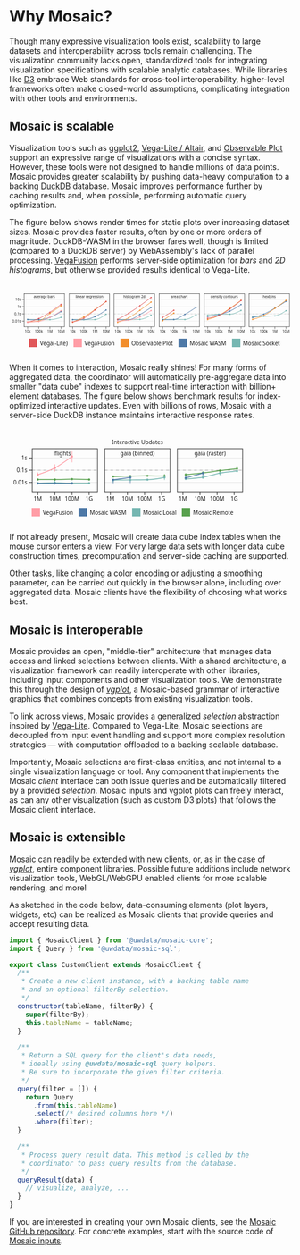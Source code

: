 <script setup>
  import { reset } from '@uwdata/vgplot';
  reset();
</script>

<style>
.plot-why {
  margin-top: 2em;
}
.plot-why text,
.plot-why tspan {
  white-space: pre;
}
.plot-why-swatches {
  font-family: system-ui, sans-serif;
  font-size: 10px;
  margin-bottom: 0.5em;
}
.plot-why-swatch > svg {
  margin-right: 0.5em;
  overflow: visible;
}
.plot-why-swatches-wrap {
  display: flex;
  align-items: center;
  min-height: 33px;
  flex-wrap: wrap;
}
.plot-why-swatches-wrap .plot-why-swatch {
  display: inline-flex;
  align-items: center;
  margin-right: 1em;
}
</style>

# Why Mosaic?

Though many expressive visualization tools exist, scalability to large datasets and interoperability across tools remain challenging.
The visualization community lacks open, standardized tools for integrating visualization specifications with scalable analytic databases.
While libraries like [D3](https://d3js.org) embrace Web standards for cross-tool interoperability, higher-level frameworks often make closed-world assumptions, complicating integration with other tools and environments.

## Mosaic is scalable

Visualization tools such as [ggplot2](https://ggplot2.tidyverse.org/), [Vega-Lite / Altair](https://vega.github.io/vega-lite/), and [Observable Plot](https://observablehq.com/plot/) support an expressive range of visualizations with a concise syntax.
However, these tools were not designed to handle millions of data points.
Mosaic provides greater scalability by pushing data-heavy computation to a backing [DuckDB](/duckdb/) database.
Mosaic improves performance further by caching results and, when possible, performing automatic query optimization.

The figure below shows render times for static plots over increasing dataset sizes.
Mosaic provides faster results, often by one or more orders of magnitude.
DuckDB-WASM in the browser fares well, though is limited (compared to a DuckDB server) by WebAssembly's lack of parallel processing.
[VegaFusion](https://vegafusion.io/) performs server-side optimization for _bars_ and _2D histograms_, but otherwise provided results identical to Vega-Lite.

<svg xmlns="http://www.w3.org/2000/svg" class="plot-why" fill="currentColor" font-family="system-ui, sans-serif" font-size="10" text-anchor="middle" viewBox="0 0 800 115">
  <g aria-label="facet" transform="translate(2,0)">
    <g aria-label="fx-axis tick label" transform="translate(0,-9)"><text transform="translate(97.5,1)">bar</text></g>
    <g aria-label="y-grid" stroke="currentColor" stroke-opacity="0.1"><line x1="40" x2="155" y1="78.81569997924379" y2="78.81569997924379"></line><line x1="40" x2="155" y1="58.27189999308126" y2="58.27189999308126"></line><line x1="40" x2="155" y1="37.72810000691874" y2="37.72810000691874"></line><line x1="40" x2="155" y1="17.184300020756197" y2="17.184300020756197"></line></g>
    <g aria-label="y-axis tick" fill="none" stroke="currentColor"><path transform="translate(40,78.81569997924379)" d="M0,0L-6,0"></path><path transform="translate(40,58.27189999308126)" d="M0,0L-6,0"></path><path transform="translate(40,37.72810000691874)" d="M0,0L-6,0"></path><path transform="translate(40,17.184300020756197)" d="M0,0L-6,0"></path></g>
    <g aria-label="y-axis tick label" text-anchor="end" font-variant="tabular-nums" transform="translate(-9,0)"><text y="0.32em" transform="translate(40,78.81569997924379)">0.01s</text><text y="0.32em" transform="translate(40,58.27189999308126)">0.1s</text><text y="0.32em" transform="translate(40,37.72810000691874)">1s</text><text y="0.32em" transform="translate(40,17.184300020756197)">10s</text></g>
    <g aria-label="x-axis tick" fill="none" stroke="currentColor"><path transform="translate(50,95)" d="M0,0L0,6"></path><path transform="translate(81.66666666666666,95)" d="M0,0L0,6"></path><path transform="translate(113.33333333333331,95)" d="M0,0L0,6"></path><path transform="translate(145,95)" d="M0,0L0,6"></path></g>
    <g aria-label="x-axis tick label" font-variant="tabular-nums" transform="translate(0,9)"><text y="0.71em" transform="translate(50,95)">10k</text><text y="0.71em" transform="translate(81.66666666666666,95)">100k</text><text y="0.71em" transform="translate(113.33333333333331,95)">1M</text><text y="0.71em" transform="translate(145,95)">10M</text></g>
    <g aria-label="rule" stroke="currentColor" stroke-opacity="0.2" stroke-dasharray="5,5"><line x1="40" x2="155" y1="58.27189999308126" y2="58.27189999308126"></line></g>
    <g aria-label="line" clip-path="url(#plot-clip-1)"><clipPath id="plot-clip-1"><rect x="40" y="1" width="115" height="94"></rect></clipPath>
    <g fill="none" stroke-width="1.5" stroke-linejoin="round" stroke-linecap="round"><path stroke="#76b7b2" d="M50,74.402C60.556,74.429,71.111,74.457,81.667,74.484C92.222,74.511,102.778,74.567,113.333,74.567C123.889,74.567,134.444,71.481,145,68.396"></path><path stroke="#4e79a7" d="M50,74.348C60.556,74.513,71.111,74.678,81.667,74.678C92.222,74.678,102.778,72.011,113.333,68.191C123.889,64.37,134.444,58.064,145,51.757"></path><path stroke="#f28e2c" d="M50,80.919C60.556,80.524,71.111,80.13,81.667,78.552C92.222,76.974,102.778,64.013,113.333,56.803C123.889,49.593,134.444,42.442,145,35.292"></path><path stroke="#e15759" d="M50,81.809C60.556,79.078,71.111,76.348,81.667,71.64C92.222,66.932,102.778,60.301,113.333,53.561C123.889,46.822,134.444,39.012,145,31.202"></path><path stroke="#ff9da6" d="M50,81.243C60.556,80.969,71.111,80.694,81.667,79.597C92.222,78.499,102.778,73.246,113.333,68.184C123.889,63.121,134.444,56.171,145,49.222"></path></g></g>
    <g aria-label="dot" clip-path="url(#plot-clip-2)"><clipPath id="plot-clip-2"><rect x="40" y="1" width="115" height="94"></rect></clipPath><g><circle cx="50" cy="74.40199091723844" r="2" fill="#76b7b2"></circle><circle cx="81.66666666666666" cy="74.48397061580536" r="2" fill="#76b7b2"></circle><circle cx="113.33333333333331" cy="74.56671056990112" r="2" fill="#76b7b2"></circle><circle cx="145" cy="68.39627541569831" r="2" fill="#76b7b2"></circle><circle cx="50" cy="74.34775332911157" r="2" fill="#4e79a7"></circle><circle cx="113.33333333333331" cy="68.19053088839738" r="2" fill="#4e79a7"></circle><circle cx="145" cy="51.75699389789707" r="2" fill="#4e79a7"></circle><circle cx="50" cy="80.91882856670104" r="2" fill="#f28e2c"></circle><circle cx="81.66666666666666" cy="78.55197459219718" r="2" fill="#f28e2c"></circle><circle cx="113.33333333333331" cy="56.80273468676258" r="2" fill="#f28e2c"></circle><circle cx="145" cy="35.29204005097712" r="2" fill="#f28e2c"></circle><circle cx="50" cy="81.80880747104848" r="2" fill="#e15759"></circle><circle cx="81.66666666666666" cy="71.64021230576313" r="2" fill="#e15759"></circle><circle cx="113.33333333333331" cy="53.56125197604203" r="2" fill="#e15759"></circle><circle cx="145" cy="31.20245350048731" r="2" fill="#e15759"></circle><circle cx="50" cy="81.24289127665826" r="2" fill="#ff9da6"></circle><circle cx="81.66666666666666" cy="79.59666516533738" r="2" fill="#ff9da6"></circle><circle cx="113.33333333333331" cy="68.18370866624217" r="2" fill="#ff9da6"></circle><circle cx="145" cy="49.22166513883117" r="2" fill="#ff9da6"></circle><circle cx="81.66666666666666" cy="74.67823775279466" r="2" fill="#4e79a7"></circle></g></g>
    <g aria-label="text" transform="translate(0,5)"><text y="0.71em" transform="translate(97.5,1)">average bars</text></g>
    <rect aria-label="frame" fill="none" stroke="currentColor" x="40" y="1" width="115" height="94"></rect>
  </g>
  <g aria-label="facet" transform="translate(130,0)">
    <g aria-label="fx-axis tick label" transform="translate(0,-9)"><text transform="translate(97.5,1)">regression</text></g>
    <g aria-label="y-grid" stroke="currentColor" stroke-opacity="0.1"><line x1="40" x2="155" y1="78.81569997924379" y2="78.81569997924379"></line><line x1="40" x2="155" y1="58.27189999308126" y2="58.27189999308126"></line><line x1="40" x2="155" y1="37.72810000691874" y2="37.72810000691874"></line><line x1="40" x2="155" y1="17.184300020756197" y2="17.184300020756197"></line></g>
    <g aria-label="x-axis tick" fill="none" stroke="currentColor"><path transform="translate(50,95)" d="M0,0L0,6"></path><path transform="translate(81.66666666666666,95)" d="M0,0L0,6"></path><path transform="translate(113.33333333333331,95)" d="M0,0L0,6"></path><path transform="translate(145,95)" d="M0,0L0,6"></path></g>
    <g aria-label="x-axis tick label" font-variant="tabular-nums" transform="translate(0,9)"><text y="0.71em" transform="translate(50,95)">10k</text><text y="0.71em" transform="translate(81.66666666666666,95)">100k</text><text y="0.71em" transform="translate(113.33333333333331,95)">1M</text><text y="0.71em" transform="translate(145,95)">10M</text></g>
    <g aria-label="rule" stroke="currentColor" stroke-opacity="0.2" stroke-dasharray="5,5"><line x1="40" x2="155" y1="58.27189999308126" y2="58.27189999308126"></line></g>
    <g aria-label="line" clip-path="url(#plot-clip-3)"><clipPath id="plot-clip-3"><rect x="40" y="1" width="115" height="94"></rect></clipPath>
    <g fill="none" stroke-width="1.5" stroke-linejoin="round" stroke-linecap="round"><path stroke="#76b7b2" d="M50,74.539C60.556,74.609,71.111,74.678,81.667,74.678C92.222,74.678,102.778,74.577,113.333,74.375C123.889,74.173,134.444,66.643,145,59.113"></path><path stroke="#4e79a7" d="M50,74.457C60.556,74.526,71.111,74.594,81.667,74.594C92.222,74.594,102.778,70.734,113.333,66.173C123.889,61.612,134.444,54.42,145,47.228"></path><path stroke="#f28e2c" d="M50,81.685C60.556,77.336,71.111,72.987,81.667,67.059C92.222,61.131,102.778,53.385,113.333,46.118C123.889,38.851,134.444,31.154,145,23.457"></path><path stroke="#e15759" d="M50,81.032C60.556,78.666,71.111,76.3,81.667,70.658C92.222,65.017,102.778,55.128,113.333,47.184C123.889,39.24,134.444,31.117,145,22.994"></path></g></g>
    <g aria-label="dot" clip-path="url(#plot-clip-4)"><clipPath id="plot-clip-4"><rect x="40" y="1" width="115" height="94"></rect></clipPath><g><circle cx="50" cy="74.53904520902323" r="2" fill="#76b7b2"></circle><circle cx="113.33333333333331" cy="74.37483092531761" r="2" fill="#76b7b2"></circle><circle cx="145" cy="59.11334543694842" r="2" fill="#76b7b2"></circle><circle cx="50" cy="74.45656030092634" r="2" fill="#4e79a7"></circle><circle cx="81.66666666666666" cy="74.5944619487965" r="2" fill="#4e79a7"></circle><circle cx="113.33333333333331" cy="66.17255337156944" r="2" fill="#4e79a7"></circle><circle cx="145" cy="47.22822578117591" r="2" fill="#4e79a7"></circle><circle cx="50" cy="81.68488803791806" r="2" fill="#f28e2c"></circle><circle cx="81.66666666666666" cy="67.05867622681409" r="2" fill="#f28e2c"></circle><circle cx="113.33333333333331" cy="46.117755716421016" r="2" fill="#f28e2c"></circle><circle cx="145" cy="23.457188334480247" r="2" fill="#f28e2c"></circle><circle cx="50" cy="81.03248686536216" r="2" fill="#e15759"></circle><circle cx="81.66666666666666" cy="70.65836202474505" r="2" fill="#e15759"></circle><circle cx="113.33333333333331" cy="47.184344600253056" r="2" fill="#e15759"></circle><circle cx="145" cy="22.994082985116805" r="2" fill="#e15759"></circle><circle cx="81.66666666666666" cy="74.67823775279466" r="2" fill="#76b7b2"></circle></g></g>
    <g aria-label="text" transform="translate(0,5)"><text y="0.71em" transform="translate(97.5,1)">linear regression</text></g>
    <rect aria-label="frame" fill="none" stroke="currentColor" x="40" y="1" width="115" height="94"></rect>
  </g>
    <g aria-label="facet" transform="translate(258,0)">
    <g aria-label="fx-axis tick label" transform="translate(0,-9)"><text transform="translate(97.5,1)">histogram</text></g>
    <g aria-label="y-grid" stroke="currentColor" stroke-opacity="0.1"><line x1="40" x2="155" y1="78.81569997924379" y2="78.81569997924379"></line><line x1="40" x2="155" y1="58.27189999308126" y2="58.27189999308126"></line><line x1="40" x2="155" y1="37.72810000691874" y2="37.72810000691874"></line><line x1="40" x2="155" y1="17.184300020756197" y2="17.184300020756197"></line></g>
    <g aria-label="x-axis tick" fill="none" stroke="currentColor"><path transform="translate(50,95)" d="M0,0L0,6"></path><path transform="translate(81.66666666666666,95)" d="M0,0L0,6"></path><path transform="translate(113.33333333333331,95)" d="M0,0L0,6"></path><path transform="translate(145,95)" d="M0,0L0,6"></path></g>
    <g aria-label="x-axis tick label" font-variant="tabular-nums" transform="translate(0,9)"><text y="0.71em" transform="translate(50,95)">10k</text><text y="0.71em" transform="translate(81.66666666666666,95)">100k</text><text y="0.71em" transform="translate(113.33333333333331,95)">1M</text><text y="0.71em" transform="translate(145,95)">10M</text></g>
    <g aria-label="rule" stroke="currentColor" stroke-opacity="0.2" stroke-dasharray="5,5"><line x1="40" x2="155" y1="58.27189999308126" y2="58.27189999308126"></line></g>
    <g aria-label="line" clip-path="url(#plot-clip-5)"><clipPath id="plot-clip-5"><rect x="40" y="1" width="115" height="94"></rect></clipPath>
    <g fill="none" stroke-width="1.5" stroke-linejoin="round" stroke-linecap="round"><path stroke="#76b7b2" d="M50,73.951C60.556,74.204,71.111,74.457,81.667,74.457C92.222,74.457,102.778,74.237,113.333,73.797C123.889,73.358,134.444,67.665,145,61.972"></path><path stroke="#4e79a7" d="M50,74.706C60.556,74.706,71.111,74.706,81.667,74.706C92.222,74.706,102.778,65.777,113.333,60.032C123.889,54.286,134.444,47.259,145,40.231"></path><path stroke="#f28e2c" d="M50,81.998C60.556,78.51,71.111,75.023,81.667,69.347C92.222,63.671,102.778,55.39,113.333,47.943C123.889,40.496,134.444,32.582,145,24.667"></path><path stroke="#e15759" d="M50,73.977C60.556,68.407,71.111,62.838,81.667,56.335C92.222,49.832,102.778,42.412,113.333,34.959C123.889,27.506,134.444,19.562,145,11.618"></path><path stroke="#ff9da6" d="M50,78.441C60.556,78.039,71.111,77.637,81.667,76.03C92.222,74.422,102.778,71.513,113.333,67.002C123.889,62.491,134.444,55.727,145,48.963"></path></g></g>
    <g aria-label="dot" clip-path="url(#plot-clip-6)"><clipPath id="plot-clip-6"><rect x="40" y="1" width="115" height="94"></rect></clipPath><g><circle cx="50" cy="73.95115208207572" r="2" fill="#76b7b2"></circle><circle cx="81.66666666666666" cy="74.45656023567527" r="2" fill="#76b7b2"></circle><circle cx="113.33333333333331" cy="73.79731966223473" r="2" fill="#76b7b2"></circle><circle cx="145" cy="61.97239670939086" r="2" fill="#76b7b2"></circle><circle cx="50" cy="74.70633872236363" r="2" fill="#4e79a7"></circle><circle cx="81.66666666666666" cy="74.70633872236363" r="2" fill="#4e79a7"></circle><circle cx="113.33333333333331" cy="60.03161704455208" r="2" fill="#4e79a7"></circle><circle cx="145" cy="40.23139832533656" r="2" fill="#4e79a7"></circle><circle cx="50" cy="81.99797486265545" r="2" fill="#f28e2c"></circle><circle cx="81.66666666666666" cy="69.34710687255874" r="2" fill="#f28e2c"></circle><circle cx="113.33333333333331" cy="47.94312629090173" r="2" fill="#f28e2c"></circle><circle cx="145" cy="24.667171273428323" r="2" fill="#f28e2c"></circle><circle cx="50" cy="73.9770506501889" r="2" fill="#e15759"></circle><circle cx="81.66666666666666" cy="56.334693665369656" r="2" fill="#e15759"></circle><circle cx="113.33333333333331" cy="34.95882760842503" r="2" fill="#e15759"></circle><circle cx="145" cy="11.618004403333714" r="2" fill="#e15759"></circle><circle cx="50" cy="78.44110462189926" r="2" fill="#ff9da6"></circle><circle cx="113.33333333333331" cy="67.0023499372637" r="2" fill="#ff9da6"></circle><circle cx="145" cy="48.96294322718538" r="2" fill="#ff9da6"></circle><circle cx="81.66666666666666" cy="76.02969482219238" r="2" fill="#ff9da6"></circle></g></g>
    <g aria-label="text" transform="translate(0,5)"><text y="0.71em" transform="translate(97.5,1)">histogram 2d</text></g>
    <rect aria-label="frame" fill="none" stroke="currentColor" x="40" y="1" width="115" height="94"></rect>
  </g>
  <g aria-label="facet" transform="translate(386,0)">
    <g aria-label="fx-axis tick label" transform="translate(0,-9)"><text transform="translate(97.5,1)">area</text></g>
    <g aria-label="y-grid" stroke="currentColor" stroke-opacity="0.1"><line x1="40" x2="155" y1="78.81569997924379" y2="78.81569997924379"></line><line x1="40" x2="155" y1="58.27189999308126" y2="58.27189999308126"></line><line x1="40" x2="155" y1="37.72810000691874" y2="37.72810000691874"></line><line x1="40" x2="155" y1="17.184300020756197" y2="17.184300020756197"></line></g>
    <g aria-label="x-axis tick" fill="none" stroke="currentColor"><path transform="translate(50,95)" d="M0,0L0,6"></path><path transform="translate(81.66666666666666,95)" d="M0,0L0,6"></path><path transform="translate(113.33333333333331,95)" d="M0,0L0,6"></path><path transform="translate(145,95)" d="M0,0L0,6"></path></g>
    <g aria-label="x-axis tick label" font-variant="tabular-nums" transform="translate(0,9)"><text y="0.71em" transform="translate(50,95)">10k</text><text y="0.71em" transform="translate(81.66666666666666,95)">100k</text><text y="0.71em" transform="translate(113.33333333333331,95)">1M</text><text y="0.71em" transform="translate(145,95)">10M</text></g>
    <g aria-label="rule" stroke="currentColor" stroke-opacity="0.2" stroke-dasharray="5,5"><line x1="40" x2="155" y1="58.27189999308126" y2="58.27189999308126"></line></g>
    <g aria-label="line" clip-path="url(#plot-clip-7)"><clipPath id="plot-clip-7"><rect x="40" y="1" width="115" height="94"></rect></clipPath>
    <g fill="none" stroke-width="1.5" stroke-linejoin="round" stroke-linecap="round"><path stroke="#76b7b2" d="M50,73.721C60.556,73.981,71.111,74.24,81.667,74.24C92.222,74.24,102.778,74.196,113.333,74.108C123.889,74.019,134.444,67.349,145,60.679"></path><path stroke="#4e79a7" d="M50,74.622C60.556,74.559,71.111,74.495,81.667,74.24C92.222,73.986,102.778,65.315,113.333,59.576C123.889,53.838,134.444,46.824,145,39.81"></path><path stroke="#f28e2c" d="M50,77.647L81.667,55.849"></path><path stroke="#e15759" d="M50,68.424L81.667,48.107"></path></g></g>
    <g aria-label="dot" clip-path="url(#plot-clip-8)"><clipPath id="plot-clip-8"><rect x="40" y="1" width="115" height="94"></rect></clipPath><g><circle cx="50" cy="73.72138676915544" r="2" fill="#76b7b2"></circle><circle cx="81.66666666666666" cy="74.24025731688864" r="2" fill="#76b7b2"></circle><circle cx="113.33333333333331" cy="74.10768345366702" r="2" fill="#76b7b2"></circle><circle cx="145" cy="60.67944761108077" r="2" fill="#76b7b2"></circle><circle cx="50" cy="74.62229988238151" r="2" fill="#4e79a7"></circle><circle cx="81.66666666666666" cy="74.2402573805768" r="2" fill="#4e79a7"></circle><circle cx="113.33333333333331" cy="59.576148971926905" r="2" fill="#4e79a7"></circle><circle cx="50" cy="77.64665806715571" r="2" fill="#f28e2c"></circle><circle cx="81.66666666666666" cy="55.84909087118312" r="2" fill="#f28e2c"></circle><circle cx="50" cy="68.42407003761036" r="2" fill="#e15759"></circle><circle cx="81.66666666666666" cy="48.10722776682555" r="2" fill="#e15759"></circle><circle cx="145" cy="39.80979621396995" r="2" fill="#4e79a7"></circle></g></g>
    <g aria-label="text" transform="translate(0,5)"><text y="0.71em" transform="translate(97.5,1)">area chart</text></g>
    <rect aria-label="frame" fill="none" stroke="currentColor" x="40" y="1" width="115" height="94"></rect>
  </g>
  <g aria-label="facet" transform="translate(514,0)">
    <g aria-label="fx-axis tick label" transform="translate(0,-9)"><text transform="translate(97.5,1)">density</text></g>
    <g aria-label="y-grid" stroke="currentColor" stroke-opacity="0.1"><line x1="40" x2="155" y1="78.81569997924379" y2="78.81569997924379"></line><line x1="40" x2="155" y1="58.27189999308126" y2="58.27189999308126"></line><line x1="40" x2="155" y1="37.72810000691874" y2="37.72810000691874"></line><line x1="40" x2="155" y1="17.184300020756197" y2="17.184300020756197"></line></g>
    <g aria-label="x-axis tick" fill="none" stroke="currentColor"><path transform="translate(50,95)" d="M0,0L0,6"></path><path transform="translate(81.66666666666666,95)" d="M0,0L0,6"></path><path transform="translate(113.33333333333331,95)" d="M0,0L0,6"></path><path transform="translate(145,95)" d="M0,0L0,6"></path></g>
    <g aria-label="x-axis tick label" font-variant="tabular-nums" transform="translate(0,9)"><text y="0.71em" transform="translate(50,95)">10k</text><text y="0.71em" transform="translate(81.66666666666666,95)">100k</text><text y="0.71em" transform="translate(113.33333333333331,95)">1M</text><text y="0.71em" transform="translate(145,95)">10M</text></g>
    <g aria-label="rule" stroke="currentColor" stroke-opacity="0.2" stroke-dasharray="5,5"><line x1="40" x2="155" y1="58.27189999308126" y2="58.27189999308126"></line></g>
    <g aria-label="line" clip-path="url(#plot-clip-9)"><clipPath id="plot-clip-9"><rect x="40" y="1" width="115" height="94"></rect></clipPath>
    <g fill="none" stroke-width="1.5" stroke-linejoin="round" stroke-linecap="round"><path stroke="#76b7b2" d="M50,61.972C60.556,60.535,71.111,59.099,81.667,59.079C92.222,59.06,102.778,59.069,113.333,59.05C123.889,59.03,134.444,53.8,145,48.569"></path><path stroke="#4e79a7" d="M50,65.406C60.556,64.088,71.111,62.771,81.667,60.263C92.222,57.755,102.778,55.113,113.333,50.359C123.889,45.606,134.444,38.673,145,31.741"></path><path stroke="#f28e2c" d="M50,74.134C60.556,71.178,71.111,68.223,81.667,62.927C92.222,57.631,102.778,49.544,113.333,42.358C123.889,35.172,134.444,27.491,145,19.81"></path><path stroke="#e15759" d="M50,70.569C60.556,68.862,71.111,67.154,81.667,62.785C92.222,58.416,102.778,51.435,113.333,44.357C123.889,37.279,134.444,28.798,145,20.318"></path></g></g>
    <g aria-label="dot" clip-path="url(#plot-clip-10)"><clipPath id="plot-clip-10"><rect x="40" y="1" width="115" height="94"></rect></clipPath><g><circle cx="50" cy="61.97239670939086" r="2" fill="#76b7b2"></circle><circle cx="81.66666666666666" cy="59.07909565185112" r="2" fill="#76b7b2"></circle><circle cx="113.33333333333331" cy="59.0498429663067" r="2" fill="#76b7b2"></circle><circle cx="145" cy="48.56870279195148" r="2" fill="#76b7b2"></circle><circle cx="50" cy="65.40615167236552" r="2" fill="#4e79a7"></circle><circle cx="81.66666666666666" cy="60.26279991697519" r="2" fill="#4e79a7"></circle><circle cx="113.33333333333331" cy="50.35926563287021" r="2" fill="#4e79a7"></circle><circle cx="145" cy="31.741136348951372" r="2" fill="#4e79a7"></circle><circle cx="50" cy="74.13404111274168" r="2" fill="#f28e2c"></circle><circle cx="81.66666666666666" cy="62.926699331224206" r="2" fill="#f28e2c"></circle><circle cx="113.33333333333331" cy="42.35812938853001" r="2" fill="#f28e2c"></circle><circle cx="145" cy="19.80967808790197" r="2" fill="#f28e2c"></circle><circle cx="50" cy="70.5694075804139" r="2" fill="#e15759"></circle><circle cx="81.66666666666666" cy="62.78501719995191" r="2" fill="#e15759"></circle><circle cx="113.33333333333331" cy="44.356903206537254" r="2" fill="#e15759"></circle><circle cx="145" cy="20.317828176318848" r="2" fill="#e15759"></circle></g></g>
    <g aria-label="text" transform="translate(0,5)"><text y="0.71em" transform="translate(97.5,1)">density contours</text></g>
    <rect aria-label="frame" fill="none" stroke="currentColor" x="40" y="1" width="115" height="94"></rect>
  </g>
  <g aria-label="facet" transform="translate(642,0)">
    <g aria-label="fx-axis tick label" transform="translate(0,-9)"><text transform="translate(97.5,1)">hexbin</text></g>
    <g aria-label="y-grid" stroke="currentColor" stroke-opacity="0.1"><line x1="40" x2="155" y1="78.81569997924379" y2="78.81569997924379"></line><line x1="40" x2="155" y1="58.27189999308126" y2="58.27189999308126"></line><line x1="40" x2="155" y1="37.72810000691874" y2="37.72810000691874"></line><line x1="40" x2="155" y1="17.184300020756197" y2="17.184300020756197"></line></g>
    <g aria-label="x-axis tick" fill="none" stroke="currentColor"><path transform="translate(50,95)" d="M0,0L0,6"></path><path transform="translate(81.66666666666666,95)" d="M0,0L0,6"></path><path transform="translate(113.33333333333331,95)" d="M0,0L0,6"></path><path transform="translate(145,95)" d="M0,0L0,6"></path></g>
    <g aria-label="x-axis tick label" font-variant="tabular-nums" transform="translate(0,9)"><text y="0.71em" transform="translate(50,95)">10k</text><text y="0.71em" transform="translate(81.66666666666666,95)">100k</text><text y="0.71em" transform="translate(113.33333333333331,95)">1M</text><text y="0.71em" transform="translate(145,95)">10M</text></g>
    <g aria-label="rule" stroke="currentColor" stroke-opacity="0.2" stroke-dasharray="5,5"><line x1="40" x2="155" y1="58.27189999308126" y2="58.27189999308126"></line></g>
    <g aria-label="line" clip-path="url(#plot-clip-11)"><clipPath id="plot-clip-11"><rect x="40" y="1" width="115" height="94"></rect></clipPath>
    <g fill="none" stroke-width="1.5" stroke-linejoin="round" stroke-linecap="round"><path stroke="#76b7b2" d="M50,66.905C60.556,66.25,71.111,65.595,81.667,65.075C92.222,64.555,102.778,64.645,113.333,63.786C123.889,62.927,134.444,56.149,145,49.372"></path><path stroke="#4e79a7" d="M50,68.65C60.556,65.985,71.111,63.32,81.667,58.876C92.222,54.432,102.778,48.026,113.333,41.985C123.889,35.943,134.444,29.285,145,22.628"></path><path stroke="#f28e2c" d="M50,73.747C60.556,70.864,71.111,67.981,81.667,62.8C92.222,57.618,102.778,49.81,113.333,42.658C123.889,35.507,134.444,27.698,145,19.89"></path></g></g>
    <g aria-label="dot" clip-path="url(#plot-clip-12)"><clipPath id="plot-clip-12"><rect x="40" y="1" width="115" height="94"></rect></clipPath><g><circle cx="50" cy="66.90474173509011" r="2" fill="#76b7b2"></circle><circle cx="81.66666666666666" cy="65.07494550518125" r="2" fill="#76b7b2"></circle><circle cx="113.33333333333331" cy="63.78608671907035" r="2" fill="#76b7b2"></circle><circle cx="145" cy="49.37212843918089" r="2" fill="#76b7b2"></circle><circle cx="50" cy="68.64960011069975" r="2" fill="#4e79a7"></circle><circle cx="81.66666666666666" cy="58.87631285306755" r="2" fill="#4e79a7"></circle><circle cx="113.33333333333331" cy="41.98453353839824" r="2" fill="#4e79a7"></circle><circle cx="145" cy="22.627673435090056" r="2" fill="#4e79a7"></circle><circle cx="50" cy="73.7466260270855" r="2" fill="#f28e2c"></circle><circle cx="81.66666666666666" cy="62.79982558586188" r="2" fill="#f28e2c"></circle><circle cx="113.33333333333331" cy="42.65845598595953" r="2" fill="#f28e2c"></circle><circle cx="145" cy="19.88996840980413" r="2" fill="#f28e2c"></circle></g></g>
    <g aria-label="text" transform="translate(0,5)"><text y="0.71em" transform="translate(97.5,1)">hexbins</text></g>
    <rect aria-label="frame" fill="none" stroke="currentColor" x="40" y="1" width="115" height="94"></rect>
  </g>
</svg>
<div style="display: flex; flex-flow: row nowrap; justify-content: flex-start; align-items: flex-start;"><span style="display: inline-block; width: 35px;"></span><div class="legend"><div class="plot-why-swatches plot-why-swatches-wrap"><span class="plot-why-swatch"><svg width="15" height="15" fill="#e15759"><rect width="100%" height="100%"></rect></svg>Vega(-Lite)</span><span class="plot-why-swatch"><svg width="15" height="15" fill="#ff9da6"><rect width="100%" height="100%"></rect></svg>VegaFusion</span><span class="plot-why-swatch"><svg width="15" height="15" fill="#f28e2c"><rect width="100%" height="100%"></rect></svg>Observable Plot</span><span class="plot-why-swatch"><svg width="15" height="15" fill="#4e79a7"><rect width="100%" height="100%"></rect></svg>Mosaic WASM</span><span class="plot-why-swatch"><svg width="15" height="15" fill="#76b7b2"><rect width="100%" height="100%"></rect></svg>Mosaic Socket</span></div></div></div>

When it comes to interaction, Mosaic really shines!
For many forms of aggregated data, the coordinator will automatically pre-aggregate data into smaller "data cube" indexes to support real-time interaction with billion+ element databases.
The figure below shows benchmark results for index-optimized interactive updates.
Even with billions of rows, Mosaic with a server-side DuckDB instance maintains interactive response rates.

<svg xmlns="http://www.w3.org/2000/svg" class="plot-why" fill="currentColor" font-family="system-ui, sans-serif" font-size="10" text-anchor="middle" width="420" height="115" viewBox="0 0 420 115">
  <g aria-label="facet" transform="translate(1,0)">
    <g aria-label="y-grid" stroke="currentColor" stroke-opacity="0.1"><line x1="40" x2="157" y1="78.40572092494686" y2="78.40572092494686"></line><line x1="40" x2="157" y1="56.5" y2="56.5"></line><line x1="40" x2="157" y1="34.59427907505314" y2="34.59427907505314"></line></g>
    <g aria-label="y-axis tick" fill="none" stroke="currentColor"><path transform="translate(40,78.40572092494686)" d="M0,0L-6,0"></path><path transform="translate(40,56.5)" d="M0,0L-6,0"></path><path transform="translate(40,34.59427907505314)" d="M0,0L-6,0"></path></g>
    <g aria-label="y-axis tick label" text-anchor="end" font-variant="tabular-nums" transform="translate(-9,0)"><text y="0.32em" transform="translate(40,78.40572092494686)">0.01s</text><text y="0.32em" transform="translate(40,56.5)">0.1s</text><text y="0.32em" transform="translate(40,34.59427907505314)">1s</text></g>
    <g aria-label="x-axis tick" fill="none" stroke="currentColor"><path transform="translate(50,95)" d="M0,0L0,6"></path><path transform="translate(80.63834987272958,95)" d="M0,0L0,6"></path><path transform="translate(111.27669974545915,95)" d="M0,0L0,6"></path><path transform="translate(141.9150496181887,95)" d="M0,0L0,6"></path></g>
    <g aria-label="x-axis tick label" font-variant="tabular-nums" transform="translate(0,9)"><text y="0.71em" transform="translate(50,95)">1M</text><text y="0.71em" transform="translate(80.63834987272958,95)">10M</text><text y="0.71em" transform="translate(111.27669974545915,95)">100M</text><text y="0.71em" transform="translate(141.9150496181887,95)">1G</text></g>
    <g aria-label="rule" stroke="#aaa" stroke-dasharray="5,5"><line x1="40" x2="157" y1="56.5" y2="56.5"></line></g>
    <g aria-label="line" clip-path="url(#iplot-clip-1)"><clipPath id="iplot-clip-1"><rect x="40" y="18" width="117" height="77"></rect></clipPath><g fill="none" stroke-width="1.5" stroke-linejoin="round" stroke-linecap="round"><path stroke="#76b7b2" d="M50,79.952C60.213,79.524,70.426,79.096,80.638,79.096C90.851,79.096,101.064,79.841,111.277,79.841C121.489,79.841,131.702,79.786,141.915,79.731"></path><path stroke="#59a14f" d="M50,73.302C60.213,73.302,70.426,73.302,80.638,73.302C90.851,73.302,101.064,72.553,111.277,72.553C121.489,72.553,131.702,72.9,141.915,73.246"></path><path stroke="#4e79a7" d="M50,80.178C60.213,80.178,70.426,80.178,80.638,80.178C90.851,80.178,101.064,80.178,111.277,80.178"></path><path stroke="#ff9da6" d="M50,64.452C60.213,61.119,70.426,57.786,80.638,52.38C90.851,46.974,101.064,39.496,111.277,32.018"></path></g></g>
    <g aria-label="rule"><line x1="111.27669974545915" x2="111.27669974545915" y1="80.41042253384043" y2="79.30294872931005" stroke="#76b7b2"></line><line x1="111.27669974545915" x2="111.27669974545915" y1="73.13631623639813" y2="71.6230488984892" stroke="#59a14f"></line><line x1="111.27669974545915" x2="111.27669974545915" y1="80.52860462473431" y2="79.73059537662952" stroke="#4e79a7"></line><line x1="80.63834987272958" x2="80.63834987272958" y1="79.95185024083251" y2="73.75759850697145" stroke="#76b7b2"></line><line x1="80.63834987272958" x2="80.63834987272958" y1="73.69941156100282" y2="72.65654055968022" stroke="#59a14f"></line><line x1="80.63834987272958" x2="80.63834987272958" y1="80.52860462473431" y2="79.73059524627301" stroke="#4e79a7"></line><line x1="141.9150496181887" x2="141.9150496181887" y1="80.41042253384043" y2="77.94155405292557" stroke="#76b7b2"></line><line x1="141.9150496181887" x2="141.9150496181887" y1="73.69941149185027" y2="72.55313160351476" stroke="#59a14f"></line><line x1="50" x2="50" y1="80.41042253384043" y2="79.30294872931005" stroke="#76b7b2"></line><line x1="50" x2="50" y1="73.75759843739466" y2="72.70866971657018" stroke="#59a14f"></line><line x1="50" x2="50" y1="80.52860462473431" y2="79.73059537662952" stroke="#4e79a7"></line><line x1="50" x2="50" y1="67.42965655994503" y2="60.4818928458743" stroke="#ff9da6"></line><line x1="80.63834987272958" x2="80.63834987272958" y1="58.99886576519707" y2="45.93483208559458" stroke="#ff9da6"></line><line x1="111.27669974545915" x2="111.27669974545915" y1="42.38310810585113" y2="22.75468297866056" stroke="#ff9da6"></line></g>
    <g aria-label="dot" clip-path="url(#iplot-clip-2)"><clipPath id="iplot-clip-2"><rect x="40" y="18" width="117" height="77"></rect></clipPath><g><circle cx="111.27669974545915" cy="79.8405795457826" r="2" fill="#76b7b2"></circle><circle cx="111.27669974545915" cy="72.55313160351476" r="2" fill="#59a14f"></circle><circle cx="111.27669974545915" cy="80.17837370472641" r="2" fill="#4e79a7"></circle><circle cx="80.63834987272958" cy="79.09612458513371" r="2" fill="#76b7b2"></circle><circle cx="80.63834987272958" cy="73.30177314083389" r="2" fill="#59a14f"></circle><circle cx="80.63834987272958" cy="80.17837370472641" r="2" fill="#4e79a7"></circle><circle cx="141.9150496181887" cy="79.73059537662952" r="2" fill="#76b7b2"></circle><circle cx="141.9150496181887" cy="73.24630047072948" r="2" fill="#59a14f"></circle><circle cx="50" cy="79.95185024083251" r="2" fill="#76b7b2"></circle><circle cx="50" cy="73.30177314083389" r="2" fill="#59a14f"></circle><circle cx="50" cy="80.17837370472641" r="2" fill="#4e79a7"></circle><circle cx="50" cy="64.4520154284156" r="2" fill="#ff9da6"></circle><circle cx="80.63834987272958" cy="52.37987619905716" r="2" fill="#ff9da6"></circle><circle cx="111.27669974545915" cy="32.01810733086758" r="2" fill="#ff9da6"></circle></g></g>
    <g aria-label="text" transform="translate(0,5)"><text y="0.71em" transform="translate(98.5,18)">flights   </text></g>
    <rect aria-label="frame" fill="none" stroke="currentColor" x="40" y="18" width="117" height="77"></rect>
  </g>
  <g aria-label="facet" transform="translate(131,0)">
    <g aria-label="y-grid" stroke="currentColor" stroke-opacity="0.1"><line x1="40" x2="157" y1="78.40572092494686" y2="78.40572092494686"></line><line x1="40" x2="157" y1="56.5" y2="56.5"></line><line x1="40" x2="157" y1="34.59427907505314" y2="34.59427907505314"></line></g>
    <g aria-label="x-axis tick" fill="none" stroke="currentColor"><path transform="translate(50,95)" d="M0,0L0,6"></path><path transform="translate(80.63834987272958,95)" d="M0,0L0,6"></path><path transform="translate(111.27669974545915,95)" d="M0,0L0,6"></path><path transform="translate(141.9150496181887,95)" d="M0,0L0,6"></path></g>
    <g aria-label="x-axis tick label" font-variant="tabular-nums" transform="translate(0,9)"><text y="0.71em" transform="translate(50,95)">1M</text><text y="0.71em" transform="translate(80.63834987272958,95)">10M</text><text y="0.71em" transform="translate(111.27669974545915,95)">100M</text><text y="0.71em" transform="translate(141.9150496181887,95)">1G</text></g>
    <g aria-label="rule" stroke="#aaa" stroke-dasharray="5,5"><line x1="40" x2="157" y1="56.5" y2="56.5"></line></g>
    <g aria-label="line" clip-path="url(#iplot-clip-3)"><clipPath id="iplot-clip-3"><rect x="40" y="18" width="117" height="77"></rect></clipPath><g fill="none" stroke-width="1.5" stroke-linejoin="round" stroke-linecap="round"><path stroke="#59a14f" d="M55.101,67.673C65.308,67.419,75.515,67.165,85.722,66.99C95.936,66.815,106.149,66.624,116.363,66.624C126.575,66.624,136.788,66.652,147,66.68"></path><path stroke="#76b7b2" d="M55.101,74.236C65.308,74.11,75.515,73.984,85.722,73.875C95.936,73.766,106.149,73.778,116.363,73.584C126.575,73.39,136.788,71.464,147,69.538"></path><path stroke="#4e79a7" d="M55.101,73.758L85.722,69.538"></path></g></g>
    <g aria-label="rule"><line x1="55.100731257508556" x2="55.100731257508556" y1="68.71288258786255" y2="66.96120334776107" stroke="#59a14f"></line><line x1="55.100731257508556" x2="55.100731257508556" y1="78.03259335602648" y2="73.52695606090117" stroke="#76b7b2"></line><line x1="55.100731257508556" x2="55.100731257508556" y1="79.95185024083251" y2="73.41369836781861" stroke="#4e79a7"></line><line x1="147" x2="147" y1="67.10513247298357" y2="63.26708262037291" stroke="#59a14f"></line><line x1="147" x2="147" y1="74.11439780817021" y2="64.61804990085113" stroke="#76b7b2"></line><line x1="116.36278829408977" x2="116.36278829408977" y1="67.07617192351277" y2="65.07551945923669" stroke="#59a14f"></line><line x1="116.36278829408977" x2="116.36278829408977" y1="73.99397172984575" y2="73.3017731491241" stroke="#76b7b2"></line><line x1="85.72223263812266" x2="85.72223263812266" y1="67.70366527252584" y2="66.43330986441231" stroke="#59a14f"></line><line x1="85.72223263812266" x2="85.72223263812266" y1="75.00297303071935" y2="73.47015867934753" stroke="#76b7b2"></line><line x1="85.72223263812266" x2="85.72223263812266" y1="79.51436932495386" y2="67.10513247298357" stroke="#4e79a7"></line></g>
    <g aria-label="dot" clip-path="url(#iplot-clip-4)"><clipPath id="iplot-clip-4"><rect x="40" y="18" width="117" height="77"></rect></clipPath><g><circle cx="55.100731257508556" cy="67.67282721260779" r="2" fill="#59a14f"></circle><circle cx="55.100731257508556" cy="74.23636786165723" r="2" fill="#76b7b2"></circle><circle cx="55.100731257508556" cy="73.75759848088016" r="2" fill="#4e79a7"></circle><circle cx="147" cy="66.67971731728503" r="2" fill="#59a14f"></circle><circle cx="147" cy="69.53754650821959" r="2" fill="#76b7b2"></circle><circle cx="116.36278829408977" cy="66.62440592016425" r="2" fill="#59a14f"></circle><circle cx="116.36278829408977" cy="73.58409457843375" r="2" fill="#76b7b2"></circle><circle cx="85.72223263812266" cy="66.98981549911065" r="2" fill="#59a14f"></circle><circle cx="85.72223263812266" cy="73.87505099925242" r="2" fill="#76b7b2"></circle><circle cx="85.72223263812266" cy="69.53754651101019" r="2" fill="#4e79a7"></circle></g></g>
    <g aria-label="text" transform="translate(0,5)"><text y="0.71em" transform="translate(98.5,18)">gaia (binned)</text></g>
    <rect aria-label="frame" fill="none" stroke="currentColor" x="40" y="18" width="117" height="77"></rect>
  </g>
  <g aria-label="facet" transform="translate(261,0)">
    <g aria-label="y-grid" stroke="currentColor" stroke-opacity="0.1"><line x1="40" x2="157" y1="78.40572092494686" y2="78.40572092494686"></line><line x1="40" x2="157" y1="56.5" y2="56.5"></line><line x1="40" x2="157" y1="34.59427907505314" y2="34.59427907505314"></line></g>
    <g aria-label="x-axis tick" fill="none" stroke="currentColor"><path transform="translate(50,95)" d="M0,0L0,6"></path><path transform="translate(80.63834987272958,95)" d="M0,0L0,6"></path><path transform="translate(111.27669974545915,95)" d="M0,0L0,6"></path><path transform="translate(141.9150496181887,95)" d="M0,0L0,6"></path></g>
    <g aria-label="x-axis tick label" font-variant="tabular-nums" transform="translate(0,9)"><text y="0.71em" transform="translate(50,95)">1M</text><text y="0.71em" transform="translate(80.63834987272958,95)">10M</text><text y="0.71em" transform="translate(111.27669974545915,95)">100M</text><text y="0.71em" transform="translate(141.9150496181887,95)">1G</text></g>
    <g aria-label="rule" stroke="#aaa" stroke-dasharray="5,5"><line x1="40" x2="157" y1="56.5" y2="56.5"></line></g>
    <g aria-label="line" clip-path="url(#iplot-clip-5)"><clipPath id="iplot-clip-5"><rect x="40" y="18" width="117" height="77"></rect></clipPath><g fill="none" stroke-width="1.5" stroke-linejoin="round" stroke-linecap="round"><path stroke="#59a14f" d="M55.101,64.596C65.308,63.542,75.515,62.488,85.722,61.273C95.936,60.057,106.149,58.561,116.363,57.304C126.575,56.046,136.788,54.888,147,53.73"></path><path stroke="#76b7b2" d="M55.101,72.101C65.308,71.537,75.515,70.973,85.722,69.243C95.936,67.511,106.149,63.578,116.363,61.715C126.575,59.853,136.788,58.961,147,58.069"></path><path stroke="#4e79a7" d="M55.101,70.359L85.722,61.781"></path></g></g>
    <g aria-label="rule"><line x1="55.100731257508556" x2="55.100731257508556" y1="66.96120334776107" y2="61.682280351665035" stroke="#59a14f"></line><line x1="55.100731257508556" x2="55.100731257508556" y1="73.69941154371467" y2="67.3103630353548" stroke="#76b7b2"></line><line x1="55.100731257508556" x2="55.100731257508556" y1="73.41369836781861" y2="67.07617191920387" stroke="#4e79a7"></line><line x1="147" x2="147" y1="55.96362379698904" y2="49.103338564963394" stroke="#59a14f"></line><line x1="147" x2="147" y1="60.30995683385203" y2="52.124218834309076" stroke="#76b7b2"></line><line x1="116.36278829408977" x2="116.36278829408977" y1="60.11321500316293" y2="55.627921111476134" stroke="#59a14f"></line><line x1="116.36278829408977" x2="116.36278829408977" y1="65.70514326059705" y2="59.2495662736177" stroke="#76b7b2"></line><line x1="85.72223263812266" x2="85.72223263812266" y1="64.59574383399737" y2="58.215514212705195" stroke="#59a14f"></line><line x1="85.72223263812266" x2="85.72223263812266" y1="72.19980326979567" y2="62.980796215017776" stroke="#76b7b2"></line><line x1="85.72223263812266" x2="85.72223263812266" y1="65.98459958924303" y2="59.0983546050829" stroke="#4e79a7"></line></g>
    <g aria-label="dot" clip-path="url(#iplot-clip-6)"><clipPath id="iplot-clip-6"><rect x="40" y="18" width="117" height="77"></rect></clipPath><g><circle cx="55.100731257508556" cy="64.59574383399737" r="2" fill="#59a14f"></circle><circle cx="55.100731257508556" cy="72.10121655176282" r="2" fill="#76b7b2"></circle><circle cx="55.100731257508556" cy="70.35852463395668" r="2" fill="#4e79a7"></circle><circle cx="147" cy="53.729887670651124" r="2" fill="#59a14f"></circle><circle cx="147" cy="58.068540477867444" r="2" fill="#76b7b2"></circle><circle cx="116.36278829408977" cy="57.30360017077578" r="2" fill="#59a14f"></circle><circle cx="116.36278829408977" cy="61.71514233204928" r="2" fill="#76b7b2"></circle><circle cx="85.72223263812266" cy="61.272946679285845" r="2" fill="#59a14f"></circle><circle cx="85.72223263812266" cy="69.24252957366946" r="2" fill="#76b7b2"></circle><circle cx="85.72223263812266" cy="61.78120880370053" r="2" fill="#4e79a7"></circle></g></g>
    <g aria-label="text" transform="translate(0,5)"><text y="0.71em" transform="translate(98.5,18)">gaia (raster)</text></g>
    <rect aria-label="frame" fill="none" stroke="currentColor" x="40" y="18" width="117" height="77"></rect>
  </g>
  <g aria-label="fx-axis label" transform="translate(0,-15)"><text y="0.71em" transform="translate(229.5,18)">Interactive Updates</text></g>
</svg>
<div style="display: flex; flex-flow: row nowrap; justify-content: flex-start; align-items: flex-start;"><span style="display: inline-block; width: 40px;"></span><div class="legend"><div class="plot-why-swatches plot-why-swatches-wrap"><span class="plot-why-swatch"><svg width="15" height="15" fill="#ff9da6"><rect width="100%" height="100%"></rect></svg>VegaFusion</span><span class="plot-why-swatch"><svg width="15" height="15" fill="#4e79a7"><rect width="100%" height="100%"></rect></svg>Mosaic WASM</span><span class="plot-why-swatch"><svg width="15" height="15" fill="#76b7b2"><rect width="100%" height="100%"></rect></svg>Mosaic Local</span><span class="plot-why-swatch"><svg width="15" height="15" fill="#59a14f"><rect width="100%" height="100%"></rect></svg>Mosaic Remote</span></div></div></div>

If not already present, Mosaic will create data cube index tables when the mouse cursor enters a view.
For very large data sets with longer data cube construction times, precomputation and server-side caching are supported.

Other tasks, like changing a color encoding or adjusting a smoothing parameter, can be carried out quickly in the browser alone, including over aggregated data. Mosaic clients have the flexibility of choosing what works best.

## Mosaic is interoperable

Mosaic provides an open, "middle-tier" architecture that manages data access and linked selections between clients.
With a shared architecture, a visualization framework can readily interoperate with other libraries, including input components and other visualization tools.
We demonstrate this through the design of [_vgplot_](/vgplot/), a Mosaic-based grammar of interactive graphics that combines concepts from existing visualization tools.

To link across views, Mosaic provides a generalized _selection_ abstraction inspired by [Vega-Lite](https://vega.github.io/vega-lite/).
Compared to Vega-Lite, Mosaic selections are decoupled from input event handling and support more complex resolution strategies &mdash; with computation offloaded to a backing scalable database.

Importantly, Mosaic selections are first-class entities, and not internal to a single visualization language or tool.
Any component that implements the Mosaic _client_ interface can both issue queries and be automatically filtered by a provided _selection_.
Mosaic inputs and vgplot plots can freely interact, as can any other visualization (such as custom D3 plots) that follows the Mosaic client interface.

## Mosaic is extensible

Mosaic can readily be extended with new clients, or, as in the case of [_vgplot_](/vgplot/), entire component libraries.
Possible future additions include network visualization tools, WebGL/WebGPU enabled clients for more scalable rendering, and more!

As sketched in the code below, data-consuming elements (plot layers, widgets, etc) can be realized as Mosaic clients that provide queries and accept resulting data.

``` js
import { MosaicClient } from '@uwdata/mosaic-core';
import { Query } from '@uwdata/mosaic-sql';

export class CustomClient extends MosaicClient {
  /**
   * Create a new client instance, with a backing table name
   * and an optional filterBy selection.
   */
  constructor(tableName, filterBy) {
    super(filterBy);
    this.tableName = tableName;
  }

  /**
   * Return a SQL query for the client's data needs,
   * ideally using @uwdata/mosaic-sql query helpers.
   * Be sure to incorporate the given filter criteria.
   */
  query(filter = []) {
    return Query
      .from(this.tableName)
      .select(/* desired columns here */)
      .where(filter);
  }

  /**
   * Process query result data. This method is called by the
   * coordinator to pass query results from the database.
   */
  queryResult(data) {
    // visualize, analyze, ...
  }
}
```

If you are interested in creating your own Mosaic clients, see the [Mosaic GitHub repository](https://github.com/uwdata/mosaic).
For concrete examples, start with the source code of [Mosaic inputs](https://github.com/uwdata/mosaic/tree/main/packages/inputs/src).

